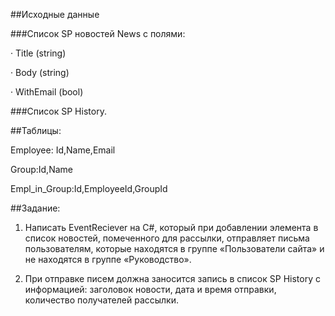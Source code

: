 ##Исходные данные

###Список SP новостей News с полями:

· Title (string)

· Body (string)

· WithEmail (bool)

###Список SP History.

##Таблицы:

Employee: Id,Name,Email

Group:Id,Name

Empl_in_Group:Id,EmployeeId,GroupId

##Задание:

1. Написать EventReciever на С#, который при добавлении элемента в список новостей, помеченного для рассылки, отправляет письма пользователям, которые находятся в группе «Пользователи сайта» и не находятся в группе «Руководство».

2. При отправке писем должна заносится запись в список SP History с информацией: заголовок новости, дата и время отправки, количество получателей рассылки.
